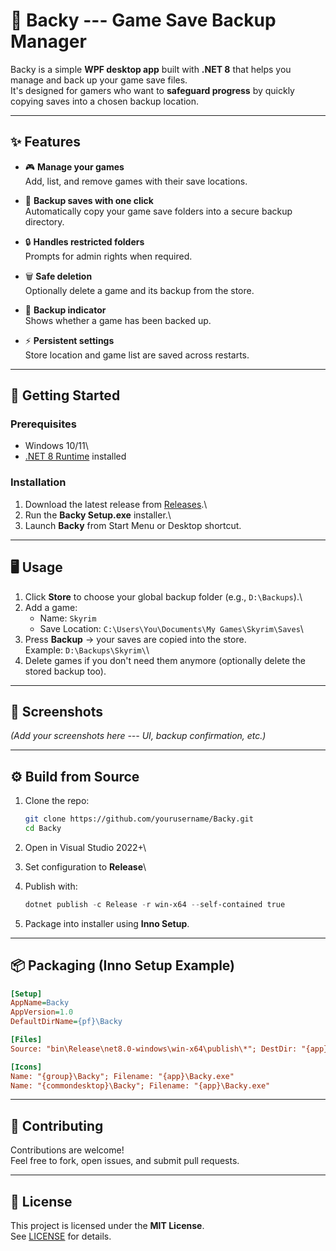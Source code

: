 # 📂 Backy --- Game Save Backup Manager

Backy is a simple **WPF desktop app** built with **.NET 8** that helps
you manage and back up your game save files.\
It's designed for gamers who want to **safeguard progress** by quickly
copying saves into a chosen backup location.

------------------------------------------------------------------------

## ✨ Features

-   🎮 **Manage your games**\
    Add, list, and remove games with their save locations.

-   💾 **Backup saves with one click**\
    Automatically copy your game save folders into a secure backup
    directory.

-   🔒 **Handles restricted folders**\
    Prompts for admin rights when required.

-   🗑 **Safe deletion**\
    Optionally delete a game and its backup from the store.

-   📌 **Backup indicator**\
    Shows whether a game has been backed up.

-   ⚡ **Persistent settings**\
    Store location and game list are saved across restarts.

------------------------------------------------------------------------

## 🚀 Getting Started

### Prerequisites

-   Windows 10/11\
-   [.NET 8
    Runtime](https://dotnet.microsoft.com/en-us/download/dotnet/8.0)
    installed

### Installation

1.  Download the latest release from [Releases](../../releases).\
2.  Run the **Backy Setup.exe** installer.\
3.  Launch **Backy** from Start Menu or Desktop shortcut.

------------------------------------------------------------------------

## 🖥 Usage

1.  Click **Store** to choose your global backup folder (e.g.,
    `D:\Backups`).\
2.  Add a game:
    -   Name: `Skyrim`
    -   Save Location: `C:\Users\You\Documents\My Games\Skyrim\Saves`\
3.  Press **Backup** → your saves are copied into the store.\
    Example: `D:\Backups\Skyrim\`\
4.  Delete games if you don't need them anymore (optionally delete the
    stored backup too).

------------------------------------------------------------------------

## 📸 Screenshots

*(Add your screenshots here --- UI, backup confirmation, etc.)*

------------------------------------------------------------------------

## ⚙️ Build from Source

1.  Clone the repo:

    ``` bash
    git clone https://github.com/yourusername/Backy.git
    cd Backy
    ```

2.  Open in Visual Studio 2022+\

3.  Set configuration to **Release**\

4.  Publish with:

    ``` powershell
    dotnet publish -c Release -r win-x64 --self-contained true
    ```

5.  Package into installer using **Inno Setup**.

------------------------------------------------------------------------

## 📦 Packaging (Inno Setup Example)

``` ini
[Setup]
AppName=Backy
AppVersion=1.0
DefaultDirName={pf}\Backy

[Files]
Source: "bin\Release\net8.0-windows\win-x64\publish\*"; DestDir: "{app}"; Flags: recursesubdirs

[Icons]
Name: "{group}\Backy"; Filename: "{app}\Backy.exe"
Name: "{commondesktop}\Backy"; Filename: "{app}\Backy.exe"
```

------------------------------------------------------------------------

## 🤝 Contributing

Contributions are welcome!\
Feel free to fork, open issues, and submit pull requests.

------------------------------------------------------------------------

## 📜 License

This project is licensed under the **MIT License**.\
See [LICENSE](LICENSE) for details.
